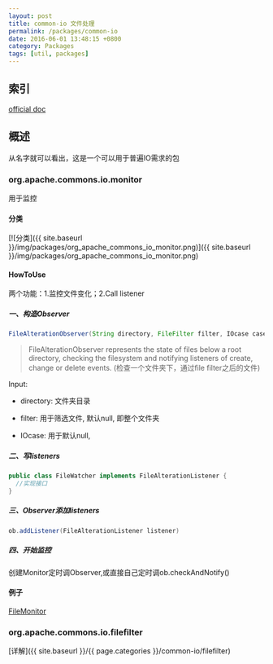 ```yaml
---
layout: post
title: common-io 文件处理
permalink: /packages/common-io
date: 2016-06-01 13:48:15 +0800
category: Packages
tags: [util, packages]
---
```


## 索引

[official doc](https://commons.apache.org/proper/commons-io/javadocs/api-release/)

## 概述

从名字就可以看出，这是一个可以用于普遍IO需求的包

### org.apache.commons.io.monitor

用于监控

#### 分类

[![分类]({{ site.baseurl }}/img/packages/org_apache_commons_io_monitor.png)]({{ site.baseurl }}/img/packages/org_apache_commons_io_monitor.png)

#### HowToUse

两个功能：1.监控文件变化；2.Call listener

##### 一、构造Observer

```java
FileAlterationObserver(String directory, FileFilter filter, IOcase caseSensitivity)
```

> FileAlterationObserver represents the state of files below a root directory, checking the filesystem and notifying listeners of create, change or delete events.
(检查一个文件夹下，通过file filter之后的文件)

Input:

* directory: 文件夹目录

* filter: 用于筛选文件, 默认null, 即整个文件夹

* IOcase: 用于默认null,

##### 二、写listeners

```java
public class FileWatcher implements FileAlterationListener {
  //实现接口
}
```

##### 三、Observer添加listeners

```java
ob.addListener(FileAlterationListener listener)
```
##### 四、开始监控

创建Monitor定时调Observer,或直接自己定时调ob.checkAndNotify()

#### 例子

[FileMonitor](https://github.com/neilChenXie/ChenTest/tree/master/common-io/fileMonitor)


### org.apache.commons.io.filefilter

[详解]({{ site.baseurl }}/{{ page.categories }}/common-io/filefilter)
